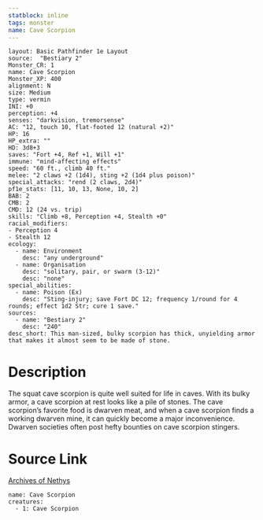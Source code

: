 ```yaml
---
statblock: inline
tags: monster
name: Cave Scorpion
---
```

```statblock
layout: Basic Pathfinder 1e Layout
source:  "Bestiary 2"
Monster_CR: 1
name: Cave Scorpion
Monster_XP: 400
alignment: N
size: Medium
type: vermin
INI: +0
perception: +4
senses: "darkvision, tremorsense"
AC: "12, touch 10, flat-footed 12 (natural +2)"
HP: 16
HP_extra: ""
HD: 3d8+3
saves: "Fort +4, Ref +1, Will +1"
immune: "mind-affecting effects"
speed: "60 ft., climb 40 ft."
melee: "2 claws +2 (1d4), sting +2 (1d4 plus poison)"
special_attacks: "rend (2 claws, 2d4)"
pf1e_stats: [11, 10, 13, None, 10, 2]
BAB: 2
CMB: 2
CMD: 12 (24 vs. trip)
skills: "Climb +8, Perception +4, Stealth +0"
racial_modifiers:
- Perception 4
- Stealth 12
ecology:
  - name: Environment
    desc: "any underground"
  - name: Organisation
    desc: "solitary, pair, or swarm (3-12)"
    desc: "none"
special_abilities:
  - name: Poison (Ex)
    desc: "Sting-injury; save Fort DC 12; frequency 1/round for 4 rounds; effect 1d2 Str; cure 1 save."
sources:
  - name: "Bestiary 2"
    desc: "240"
desc_short: This man-sized, bulky scorpion has thick, unyielding armor that makes it almost seem to be made of stone.
```
# Description
The squat cave scorpion is quite well suited for life in caves. With its bulky armor, a cave scorpion at rest looks like a pile of stones. The cave scorpion’s favorite food is dwarven meat, and when a cave scorpion finds a working dwarven mine, it can quickly become a major inconvenience. Dwarven societies often post hefty bounties on cave scorpion stingers.
# Source Link
[Archives of Nethys](https://aonprd.com/MonsterDisplay.aspx?ItemName=Cave%20Scorpion)
```encounter-table
name: Cave Scorpion
creatures:
  - 1: Cave Scorpion
```
